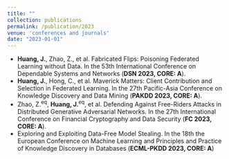 ```yaml
---
title: ""
collection: publications
permalink: /publication/2023
venue: 'conferences and journals'
date: "2023-01-01"
---
```


- **Huang, J.**, Zhao, Z., et al. Fabricated Flips: Poisoning Federated Learning without Data. In the 53th International Conference on Dependable Systems and Networks (**DSN 2023, CORE: A**).
- **Huang, J.**, Hong, C., et al. Maverick Matters: Client Contribution and Selection in Federated Learning. In the 27th Pacific-Asia Conference on Knowledge Discovery and Data Mining (**PAKDD 2023, CORE: A**).
- Zhao, Z.<sup>eq</sup>, **Huang, J.**<sup>eq</sup>, et al. Defending Against Free-Riders Attacks in Distributed Generative Adversarial Networks. In the 27th International Conference on Financial Cryptography and Data Security (**FC 2023, CORE: A**).
- Exploring and Exploiting Data-Free Model Stealing. In the 18th  the European Conference on Machine Learning and Principles and Practice of Knowledge Discovery in Databases (**ECML-PKDD 2023, CORE: A**)
